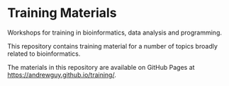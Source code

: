 # Training Materials

Workshops for training in bioinformatics, data analysis and programming.

This repository contains training material for a number of topics broadly related to bioinformatics.

The materials in this repository are available on GitHub Pages at https://andrewguy.github.io/training/.
